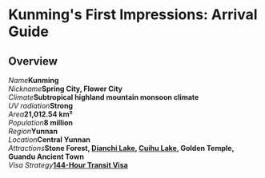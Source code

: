 # Kunming's First Impressions: Arrival Guide

## Overview

<Description>
<div><i>Name</i><b>Kunming</b></div>
<div><i>Nickname</i><b>Spring City, Flower City</b></div>
<div long><i>Climate</i><b>Subtropical highland mountain monsoon climate</b></div>
<div><i>UV radiation</i><b>Strong</b></div>
<div><i>Area</i><b>21,012.54 km²</b></div>
<div><i>Population</i><b>8 million</b></div>
<div><i>Region</i><b>Yunnan</b></div>
<div><i>Location</i><b>Central Yunnan</b></div>
<div long><i>Attractions</i><b>Stone Forest, <a href="/yunnan/kunming/lake#dianchi-lake">Dianchi Lake</a>, <a href="/yunnan/kunming/lake#cuihu-park">Cuihu Lake</a>, Golden Temple, Guandu Ancient Town</b></div>
<div long><i>Visa Strategy</i><b><a href="/guide/visa#_144-hour-transit-visa-exemption">144-Hour Transit Visa</a></b></div>
</Description>
